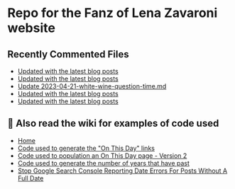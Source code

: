 # Repo for the Fanz of Lena Zavaroni website

## Recently Commented Files
<!-- BLOG-POST-LIST:START -->
- [Updated with the latest blog posts](https://github.com/FanzOfLenaZavaroni/fanzoflenazavaroni.github.io/commit/3a4c356f849e0526fabcec0be2e4e978d1d527cb)
- [Updated with the latest blog posts](https://github.com/FanzOfLenaZavaroni/fanzoflenazavaroni.github.io/commit/6ec147b3fa3f3bd6053f39f0fba48fa6cb862243)
- [Update 2023-04-21-white-wine-question-time.md](https://github.com/FanzOfLenaZavaroni/fanzoflenazavaroni.github.io/commit/793f4355173d2e0139dca398750475178134aef7)
- [Updated with the latest blog posts](https://github.com/FanzOfLenaZavaroni/fanzoflenazavaroni.github.io/commit/e8dff3e27f2529ab664da76fc69b981b3d78c1db)
- [Updated with the latest blog posts](https://github.com/FanzOfLenaZavaroni/fanzoflenazavaroni.github.io/commit/c0e54122564c14835e3888768a6cebc14dbffcdf)
<!-- BLOG-POST-LIST:END -->

## :notebook: Also read the wiki for examples of code used
* [Home](https://github.com/FanzOfLenaZavaroni/fanzoflenazavaroni.github.io/wiki)
* [Code used to generate the "On This Day" links](https://github.com/FanzOfLenaZavaroni/fanzoflenazavaroni.github.io/wiki/On-This-Day-Code)
* [Code used to population an On This Day page - Version 2](https://github.com/FanzOfLenaZavaroni/fanzoflenazavaroni.github.io/wiki/Code-used-to-population-an-On-This-Day-page-%E2%80%90-Version-2)
* [Code used to generate the number of years that have past](https://github.com/FanzOfLenaZavaroni/fanzoflenazavaroni.github.io/wiki/Number-of-years-gone-by-code)
* [Stop Google Search Console Reporting Date Errors For Posts Without A Full Date](https://github.com/FanzOfLenaZavaroni/fanzoflenazavaroni.github.io/wiki/Stop-Google-Search-Console-Reporting-Date-Errors-For-Posts-Without-A-Full-Date)
